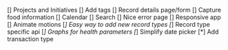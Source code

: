 [] Projects and Initiatives
[] Add tags
[] Record details page/form
[] Capture food information
[] Calendar
[] Search
[] Nice error page
[] Responsive app
[] Animate motions
[*] Easy way to add new record types
[*] Record type specific api
[*] Graphs for health parameters
[*] Simplify date picker
[*] Add transaction type
